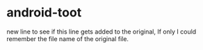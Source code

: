 # android-toot
new line to see if this line gets added to the original, If only I could remember the file name of the original file.
